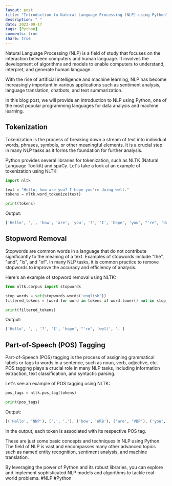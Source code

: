 ```yaml
---
layout: post
title: "Introduction to Natural Language Processing (NLP) using Python"
description: " "
date: 2023-09-17
tags: [Python]
comments: true
share: true
---
```


Natural Language Processing (NLP) is a field of study that focuses on the interaction between computers and human language. It involves the development of algorithms and models to enable computers to understand, interpret, and generate human language.

With the rise of artificial intelligence and machine learning, NLP has become increasingly important in various applications such as sentiment analysis, language translation, chatbots, and text summarization.

In this blog post, we will provide an introduction to NLP using Python, one of the most popular programming languages for data analysis and machine learning.

## Tokenization

Tokenization is the process of breaking down a stream of text into individual words, phrases, symbols, or other meaningful elements. It is a crucial step in many NLP tasks as it forms the foundation for further analysis.

Python provides several libraries for tokenization, such as NLTK (Natural Language Toolkit) and spaCy. Let's take a look at an example of tokenization using NLTK:

```python
import nltk

text = "Hello, how are you? I hope you're doing well."
tokens = nltk.word_tokenize(text)

print(tokens)
```

Output:
```python
['Hello', ',', 'how', 'are', 'you', '?', 'I', 'hope', 'you', "'re", 'doing', 'well', '.']
```

## Stopword Removal

Stopwords are common words in a language that do not contribute significantly to the meaning of a text. Examples of stopwords include "the", "and", "is", and "of". In many NLP tasks, it is common practice to remove stopwords to improve the accuracy and efficiency of analysis.

Here's an example of stopword removal using NLTK:

```python
from nltk.corpus import stopwords

stop_words = set(stopwords.words('english'))
filtered_tokens = [word for word in tokens if word.lower() not in stop_words]

print(filtered_tokens)
```

Output:
```python
['Hello', ',', '?', 'I', 'hope', "'re", 'well', '.']
```

## Part-of-Speech (POS) Tagging

Part-of-Speech (POS) tagging is the process of assigning grammatical labels or tags to words in a sentence, such as noun, verb, adjective, etc. POS tagging plays a crucial role in many NLP tasks, including information extraction, text classification, and syntactic parsing.

Let's see an example of POS tagging using NLTK:

```python
pos_tags = nltk.pos_tag(tokens)

print(pos_tags)
```

Output:
```python
[('Hello', 'NNP'), (',', ','), ('how', 'WRB'), ('are', 'VBP'), ('you', 'PRP'), ('?', '.'), ('I', 'PRP'), ('hope', 'VBP'), ('you', 'PRP'), ("'re", 'VBP'), ('doing', 'VBG'), ('well', 'RB'), ('.', '.')]
```

In the output, each token is associated with its respective POS tag.

These are just some basic concepts and techniques in NLP using Python. The field of NLP is vast and encompasses many other advanced topics such as named entity recognition, sentiment analysis, and machine translation.

By leveraging the power of Python and its robust libraries, you can explore and implement sophisticated NLP models and algorithms to tackle real-world problems. #NLP #Python